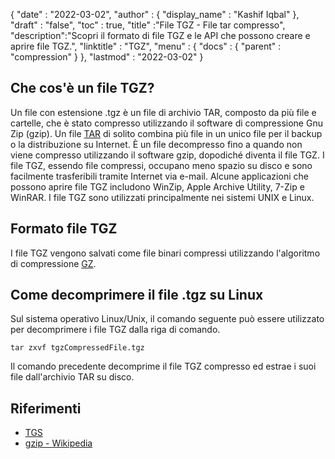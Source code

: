 {
  "date" : "2022-03-02",
  "author" : {
    "display_name" : "Kashif Iqbal"
},
  "draft" : "false",
  "toc" : true,
  "title" :"File TGZ - File tar compresso",
  "description":"Scopri il formato di file TGZ e le API che possono creare e aprire file TGZ.",
  "linktitle" : "TGZ",
  "menu" : {
    "docs" : {
      "parent" : "compression"
}
},
  "lastmod" : "2022-03-02"
}

## Che cos'è un file TGZ?

Un file con estensione .tgz è un file di archivio TAR, composto da più file e cartelle, che è stato compresso utilizzando il software di compressione Gnu Zip (gzip). Un file [TAR](/it/compression/tar/) di solito combina più file in un unico file per il backup o la distribuzione su Internet. È un file decompresso fino a quando non viene compresso utilizzando il software gzip, dopodiché diventa il file TGZ. I file TGZ, essendo file compressi, occupano meno spazio su disco e sono facilmente trasferibili tramite Internet via e-mail. Alcune applicazioni che possono aprire file TGZ includono WinZip, Apple Archive Utility, 7-Zip e WinRAR. I file TGZ sono utilizzati principalmente nei sistemi UNIX e Linux.

## Formato file TGZ

I file TGZ vengono salvati come file binari compressi utilizzando l'algoritmo di compressione [GZ](/it/compression/gz/).

## Come decomprimere il file .tgz su Linux

Sul sistema operativo Linux/Unix, il comando seguente può essere utilizzato per decomprimere i file TGZ dalla riga di comando.

```
tar zxvf tgzCompressedFile.tgz
```

Il comando precedente decomprime il file TGZ compresso ed estrae i suoi file dall'archivio TAR su disco.
## Riferimenti ##

* [TGS](https://core.telegram.org/stickers#animated-stickers)
* [gzip - Wikipedia](https://en.wikipedia.org/wiki/Gzip)

